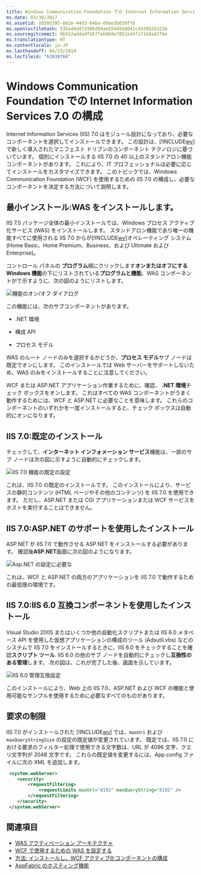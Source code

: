 ```yaml
---
title: Windows Communication Foundation での Internet Information Services 7.0 の構成
ms.date: 03/30/2017
ms.assetid: 1050d395-092e-44d3-b4ba-66be3b039ffb
ms.openlocfilehash: 53ba48d47d30bd94ae5544920041cd430526223b
ms.sourcegitcommit: 9b552addadfb57fab0b9e7852ed4f1f1b8a42f8e
ms.translationtype: HT
ms.contentlocale: ja-JP
ms.lasthandoff: 04/23/2019
ms.locfileid: "62039768"
---
```

# <a name="configuring-internet-information-services-70-for-windows-communication-foundation"></a>Windows Communication Foundation での Internet Information Services 7.0 の構成

Internet Information Services (IIS) 7.0 はモジュール設計になっており、必要なコンポーネントを選択してインストールできます。 この設計は、[!INCLUDE[wv](../../../../includes/wv-md.md)] で新しく導入されたマニフェスト ドリブンのコンポーネント テクノロジに基づいています。 個別にインストールする IIS 7.0 の 40 以上のスタンドアロン機能コンポーネントがあります。 これにより、IT プロフェッショナルは必要に応じてインストールをカスタマイズできます。 このトピックでは、Windows Communication Foundation (WCF) を使用するための IIS 7.0 の構成し、必要なコンポーネントを決定する方法について説明します。

## <a name="minimal-installation-installing-was"></a>最小インストール:WAS をインストールします。
 IIS 7.0 パッケージ全体の最小インストールでは、Windows プロセス アクティブ化サービス (WAS) をインストールします。 スタンドアロン機能であり唯一の機能すべてに使用される IIS 7.0 からが[!INCLUDE[wv](../../../../includes/wv-md.md)]オペレーティング システム (Home Basic、Home Premium、Business、および Ultimate および Enterprise)。

 コントロール パネルの **プログラム**順にクリックします**オンまたはオフにする Windows 機能**の下にリストされている**プログラムと機能**、WAS コンポーネントがで示すように、次の図のようにリストします。

 ![機能のオン/オフ ダイアログ](../../../../docs/framework/wcf/feature-details/media/wcfc-turnfeaturesonoroffs.gif "wcfc_TurnFeaturesOnOrOffs")

 この機能には、次のサブコンポーネントがあります。

- .NET 環境

- 構成 API

- プロセス モデル

 WAS のルート ノードのみを選択するかどうか、**プロセス モデル**サブ ノードは既定でオンにします。 このインストールでは Web サーバーをサポートしないため、WAS のみをインストールすることに注意してください。

 WCF または ASP.NET アプリケーション作業するために、確認、 **.NET 環境**チェック ボックスをオンします。 これはすべての WAS コンポーネントがうまく動作するためには、WCF と ASP.NET に必要なことを意味します。 これらのコンポーネントのいずれかを一度インストールすると、チェック ボックスは自動的にオンになります。

## <a name="iis-70-default-installation"></a>IIS 7.0:既定のインストール
 チェックして、**インターネット インフォメーション サービス**機能は、一部のサブ ノードは次の図に示すように自動的にチェックします。

 ![IIS 7.0 機能の既定の設定](../../../../docs/framework/wcf/feature-details/media/wcfc-turningfeaturesonoroff2.gif "wcfc_TurningFeaturesOnOrOff2")

 これは、IIS 7.0 の既定のインストールです。 このインストールにより、サービスの静的コンテンツ (HTML ページやその他のコンテンツ) を IIS 7.0 を使用できます。 ただし、ASP.NET または CGI アプリケーションまたは WCF サービスをホストを実行することはできません。

## <a name="iis-70-installation-with-aspnet-support"></a>IIS 7.0:ASP.NET のサポートを使用したインストール
 ASP.NET が IIS 7.0 で動作させる ASP.NET をインストールする必要があります。 確認後**ASP.NET**画面に次の図のようになります。

 ![Asp.NET の設定に必要な](../../../../docs/framework/wcf/feature-details/media/wcfc-trunfeaturesonoroff3s.gif "wcfc_TrunFeaturesOnOrOFf3s")

 これは、WCF と ASP.NET の両方のアプリケーションを IIS 7.0 で動作するための最低限の環境です。

## <a name="iis-70-installation-with-iis-60-compatibility-components"></a>IIS 7.0:IIS 6.0 互換コンポーネントを使用したインストール
 Visual Studio 2005 またはいくつか他の自動化スクリプトまたは IIS 6.0 メタベース API を使用した仮想アプリケーションの構成のツール (Adsutil.vbs) などのシステムで IIS 7.0 をインストールするときに、IIS 6.0 をチェックすることを確認**スクリプト ツール**. IIS 6.0 の他のサブ ノードを自動的にチェックし**互換性のある管理**します。 次の図は、これが完了した後、画面を示しています。

 ![IIS 6.0 管理互換設定](../../../../docs/framework/wcf/feature-details/media/scfc-turnfeaturesonoroff5s.gif "scfc_TurnFeaturesOnOrOff5s")

 このインストールにより、Web 上の IIS 7.0、ASP.NET および WCF の機能と使用可能なサンプルを使用するために必要なすべてのものがあります。

## <a name="request-limits"></a>要求の制限
 IIS 7.0 がインストールされた [!INCLUDE[wv](../../../../includes/wv-md.md)] では、`maxUri` および `maxQueryStringSize` の設定の既定値が変更されています。 既定では、IIS 7.0 における要求のフィルター処理で使用できる文字数は、URL が 4096 文字、クエリ文字列が 2048 文字です。 これらの既定値を変更するには、App.config ファイルに次の XML を追加します。

```xml
 <system.webServer>
    <security>
        <requestFiltering>
            <requestLimits maxUrl="8192" maxQueryString="8192" />
        </requestFiltering>
    </security>
 </system.webServer>
 ```

## <a name="see-also"></a>関連項目

- [WAS アクティベーション アーキテクチャ](../../../../docs/framework/wcf/feature-details/was-activation-architecture.md)
- [WCF で使用するための WAS を設定する](../../../../docs/framework/wcf/feature-details/configuring-the-wpa--service-for-use-with-wcf.md)
- [方法: インストールし、WCF アクティブ化コンポーネントの構成](../../../../docs/framework/wcf/feature-details/how-to-install-and-configure-wcf-activation-components.md)
- [AppFabric のホスティング機能](https://go.microsoft.com/fwlink/?LinkId=201276)
